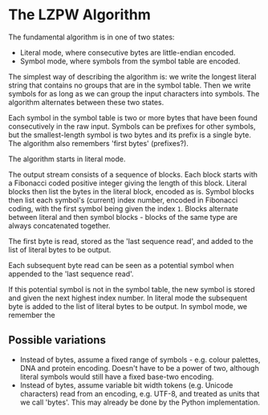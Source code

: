 # The LZPW Algorithm

The fundamental algorithm is in one of two states:

* Literal mode, where consecutive bytes are little-endian encoded.
* Symbol mode, where symbols from the symbol table are encoded.

The simplest way of describing the algorithm is: we write the longest literal
string that contains no groups that are in the symbol table.  Then we write
symbols for as long as we can group the input characters into symbols.  The
algorithm alternates between these two states.

Each symbol in the symbol table is two or more bytes that have been found
consecutively in the raw input.  Symbols can be prefixes for other symbols,
but the smallest-length symbol is two bytes and its prefix is a single byte.
The algorithm also remembers 'first bytes' (prefixes?).

The algorithm starts in literal mode.

The output stream consists of a sequence of blocks.  Each block starts with a
Fibonacci coded positive integer giving the length of this block.  Literal
blocks then list the bytes in the literal block, encoded as is.  Symbol blocks
then list each symbol's (current) index number, encoded in Fibonacci coding,
with the first symbol being given the index `1`.  Blocks alternate between
literal and then symbol blocks - blocks of the same type are always
concatenated together.

The first byte is read, stored as the 'last sequence read', and added to the
list of literal bytes to be output.

Each subsequent byte read can be seen as a potential symbol when appended to
the 'last sequence read'.

If this potential symbol is not in the symbol table, the new symbol is stored
and given the next highest index number.  In literal mode the subsequent byte
is added to the list of literal bytes to be output.  In symbol mode, we
remember the


## Possible variations

* Instead of bytes, assume a fixed range of symbols - e.g. colour palettes,
  DNA and protein encoding.  Doesn't have to be a power of two, although
  literal symbols would still have a fixed base-two encoding.
* Instead of bytes, assume variable bit width tokens (e.g. Unicode characters)
  read from an encoding, e.g. UTF-8, and treated as units that we call 'bytes'.
  This may already be done by the Python implementation.
